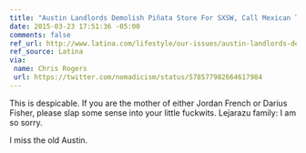 ```yaml
---
title: "Austin Landlords Demolish Piñata Store For SXSW, Call Mexican Tenants ‘Roaches’"
date: 2015-03-23 17:51:36 -05:00
comments: false
ref_url: http://www.latina.com/lifestyle/our-issues/austin-landlords-demolish-pinata-store-jumpolin-sxsw-party
ref_source: Latina
via:
 name: Chris Rogers
 url: https://twitter.com/nomadicism/status/578577982664617984
---
```


This is despicable. If you are the mother of either Jordan French or Darius Fisher, please slap some sense into your little fuckwits. Lejarazu family: I am so sorry.

I miss the old Austin.
